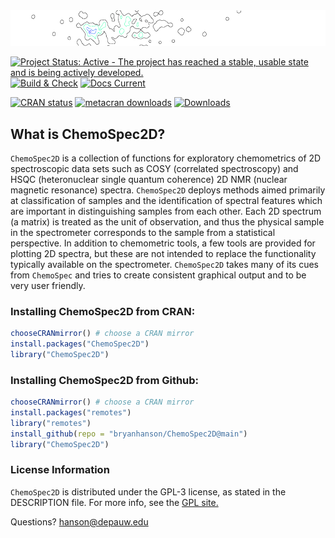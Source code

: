 <img src="man/figures/Banner.png"/>

<!-- Each image below is embedded in an empty link which gives space around each badge -->


[![Project Status: Active - The project has reached a stable, usable state and is being actively developed.](http://www.repostatus.org/badges/latest/active.svg)]() [![Build & Check](https://github.com/bryanhanson/ChemoSpec2D/workflows/Build-Check/badge.svg)]() [![Docs Current](https://github.com/bryanhanson/ChemoSpec2D/workflows/pkgdown.yaml/badge.svg)]()

[![CRAN status](https://www.r-pkg.org/badges/version-last-release/ChemoSpec2D)]() [![metacran downloads](https://cranlogs.r-pkg.org/badges/grand-total/ChemoSpec2D)]() [![Downloads](https://cranlogs.r-pkg.org/badges/ChemoSpec2D)]()

## What is ChemoSpec2D?

`ChemoSpec2D` is a collection of functions for exploratory chemometrics of 2D spectroscopic data sets such as COSY (correlated spectroscopy) and HSQC (heteronuclear single quantum coherence) 2D NMR (nuclear magnetic resonance) spectra. `ChemoSpec2D` deploys methods aimed primarily at classification of samples and the identification of spectral features which are important in distinguishing samples from each other. Each 2D spectrum (a matrix) is treated as the unit of observation, and thus the physical sample in the spectrometer corresponds to the  sample from a statistical perspective.  In addition to chemometric tools, a few tools are provided for plotting 2D spectra, but these are not intended to replace the functionality typically available on the spectrometer. `ChemoSpec2D` takes many of its cues from `ChemoSpec` and tries to create consistent graphical output and to be very user friendly.

### Installing ChemoSpec2D from CRAN:

````r
chooseCRANmirror() # choose a CRAN mirror
install.packages("ChemoSpec2D")
library("ChemoSpec2D")
````

### Installing ChemoSpec2D from Github:

```r
chooseCRANmirror() # choose a CRAN mirror
install.packages("remotes")
library("remotes")
install_github(repo = "bryanhanson/ChemoSpec2D@main")
library("ChemoSpec2D")
```

### License Information

`ChemoSpec2D` is distributed under the GPL-3 license, as stated in the DESCRIPTION file.  For more info, see the [GPL site.](https://gnu.org/licenses/gpl.html)

Questions?  hanson@depauw.edu
